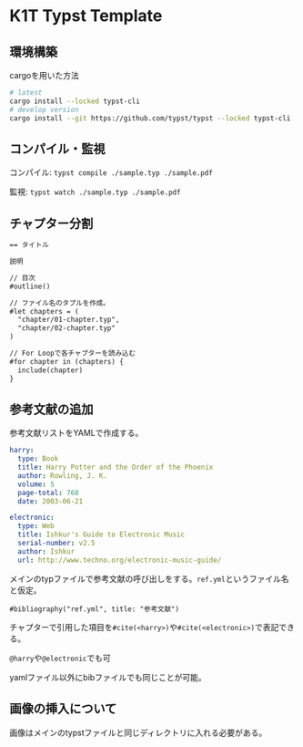 # K1T Typst Template

## 環境構築

cargoを用いた方法

```bash
# latest
cargo install --locked typst-cli
# develop version
cargo install --git https://github.com/typst/typst --locked typst-cli
```

## コンパイル・監視

コンパイル: `typst compile ./sample.typ ./sample.pdf`

監視: `typst watch ./sample.typ ./sample.pdf`

## チャプター分割

```md
== タイトル

説明

// 目次
#outline()

// ファイル名のタプルを作成。
#let chapters = (
  "chapter/01-chapter.typ",
  "chapter/02-chapter.typ"
)

// For Loopで各チャプターを読み込む
#for chapter in (chapters) {
  include(chapter)
} 
```

## 参考文献の追加

参考文献リストをYAMLで作成する。

```yml
harry:
  type: Book
  title: Harry Potter and the Order of the Phoenix
  author: Rowling, J. K.
  volume: 5
  page-total: 768
  date: 2003-06-21

electronic:
  type: Web
  title: Ishkur's Guide to Electronic Music
  serial-number: v2.5
  author: Ishkur
  url: http://www.techno.org/electronic-music-guide/
```

メインのtypファイルで参考文献の呼び出しをする。`ref.yml`というファイル名と仮定。

`#bibliography("ref.yml", title: "参考文献")`

チャプターで引用した項目を`#cite(<harry>)`や`#cite(<electronic>)`で表記できる。

`@harry`や`@electronic`でも可

yamlファイル以外にbibファイルでも同じことが可能。

## 画像の挿入について

画像はメインのtypstファイルと同じディレクトリに入れる必要がある。
